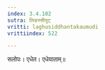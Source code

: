 ```yaml
---
index: 3.4.102
sutra: लिङस्सीयुट्
vritti: laghusiddhantakaumudi
vrittiindex: 522

---
```

सलोपः। एधेत। एधेयाताम्॥